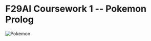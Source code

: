 # F29AI Coursework 1 -- Pokemon Prolog
![Pokemon](https://i.pinimg.com/originals/76/47/9d/76479dd91dc55c2768ddccfc30a4fbf5.png)

